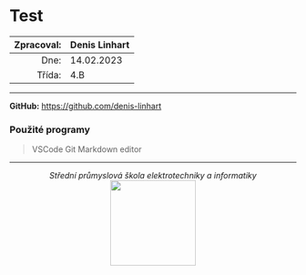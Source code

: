 # Test
| Zpracoval: | Denis Linhart |
| ---------: | ------------- |
|       Dne: | 14.02.2023    |
|     Třída: | 4.B           |
<hr>

**GitHub:** <https://github.com/denis-linhart>

### Použité programy
>   VSCode
>   Git
>   Markdown editor
<hr>

<div style="text-align: center;">

*Střední průmyslová škola elektrotechniky a informatiky*
<img src="https://www.spsemoh.cz/logos/spsei-vektor-barevne.svg" style="width: 150px; height: auto;">
</div>
